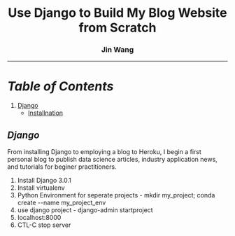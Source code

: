 <center> <h1> Use Django to Build My Blog Website from Scratch</h1> </center>
<center> <h3>Jin Wang</h3> </center>

---
# _Table of Contents_
1. [Django](#eda)
   * [Installnation](#eda1)

## _Django_ <a name="eda"></a>
From installing Django to employing a blog to Heroku, I begin a first personal blog to publish data science articles, industry application news, and tutorials for beginer practitioners.

1. Install Django 3.0.1
2. Install virtualenv
2. Python Environment for seperate projects - mkdir my_project; conda create --name my_project_env
3. use django project - django-admin startproject
4. localhost:8000
5. CTL-C stop server

